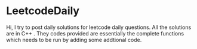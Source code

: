 # LeetcodeDaily
Hi, I try to post daily solutions for leetcode daily questions.
All the solutions are in C++ .
They codes provided are essentially the complete functions which needs to be run by adding some addtional code.
